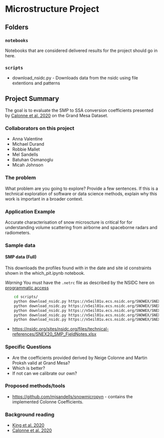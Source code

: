 # Microstructure Project

## Folders

### `notebooks`
Notebooks that are considered delivered results for the project should go in here.

### `scripts`

* download_nsidc.py - Downloads data from the nsidc using file extentions and patterns

## Project Summary

The goal is to evaluate the SMP to SSA conversion coefficients presented by [Calonne et al. 2020](https://tc.copernicus.org/articles/14/1829/2020/)
on the Grand Mesa Dataset.

### Collaborators on this project

* Anna Valentine 
* Michael Durand 
* Robbie Mallet 
* Mel Sandells
* Batuhan Osmanoglu
* Micah Johnson 

### The problem

What problem are you going to explore? Provide a few sentences. If this is a technical exploration of software or data science methods, explain why this work is important in a broader context.

### Application Example

Accurate characterisation of snow microscture is critical for for understanding volume scattering from airborne and spaceborne radars and radiometers.

### Sample data

#### SMP data (Full) 

This downloads the profiles found with in the date and site id constraints shown in the which_pit.ipynb notebook.

*Warning* You must have the `.netrc` file as described by the NSIDC here on [programmatic access](https://nsidc.org/support/how/v0-programmatic-data-access-guide)
    
``` bash
    cd scripts/
    python download_nsidc.py https://n5eil01u.ecs.nsidc.org/SNOWEX/SNEX20_SMP.001/ --file_pattern 1S17_20200208 --file_ext PNT
    python download_nsidc.py https://n5eil01u.ecs.nsidc.org/SNOWEX/SNEX20_SMP.001/ --file_pattern 2N13_20200206 --file_ext PNT
    python download_nsidc.py https://n5eil01u.ecs.nsidc.org/SNOWEX/SNEX20_SMP.001/ --file_pattern 2S16_20200208 --file_ext PNT
    python download_nsidc.py https://n5eil01u.ecs.nsidc.org/SNOWEX/SNEX20_SMP.001/ --file_pattern 2S7_20200208 --file_ext PNT
    python download_nsidc.py https://n5eil01u.ecs.nsidc.org/SNOWEX/SNEX20_SMP.001/ --file_pattern 9C16_20200205 --file_ext PNT
```

* https://nsidc.org/sites/nsidc.org/files/technical-references/SNEX20_SMP_FieldNotes.xlsx


### Specific Questions

* Are the coefficients provided derived by Neige Colonne and Martin Proksh valid at Grand Mesa? 
* Which is better?
* If not can we calibrate our own?


### Proposed methods/tools

* https://github.com/mjsandells/snowmicropyn - contains the implemented Colonne Coefficients.

### Background reading

* [King et al. 2020](https://doi.org/10.5194/tc-14-4323-2020)
* [Calonne et al. 2020](https://tc.copernicus.org/articles/14/1829/2020/)
